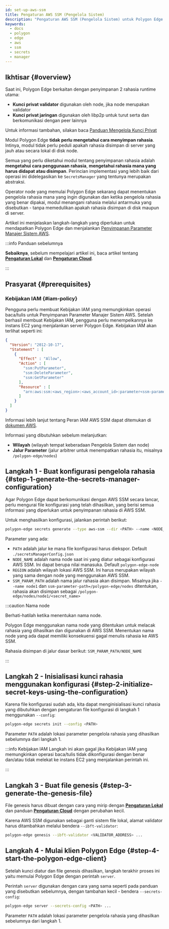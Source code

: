 ```yaml
---
id: set-up-aws-ssm
title: Pengaturan AWS SSM (Pengelola Sistem)
description: "Pengaturan AWS SSM (Pengelola Sistem) untuk Polygon Edge."
keywords:
  - docs
  - polygon
  - edge
  - aws
  - ssm
  - secrets
  - manager
---
```


## Ikhtisar {#overview}

Saat ini, Polygon Edge berkaitan dengan penyimpanan 2 rahasia runtime utama:
* **Kunci privat validator** digunakan oleh node, jika node merupakan validator
* **Kunci privat jaringan** digunakan oleh libp2p untuk turut serta dan berkomunikasi dengan peer lainnya

Untuk informasi tambahan, silakan baca [Panduan Mengelola Kunci Privat](/docs/edge/configuration/manage-private-keys)

Modul Polygon Edge **tidak perlu mengetahui cara menyimpan rahasia**. Intinya, modul tidak perlu peduli apakah
rahasia disimpan di server yang jauh atau secara lokal di disk node.

Semua yang perlu diketahui modul tentang penyimpanan rahasia adalah **mengetahui cara penggunaan rahasia**, **mengetahui rahasia mana yang harus didapat
atau disimpan**. Perincian implementasi yang lebih baik dari operasi ini didelegasikan ke `SecretsManager` yang tentunya merupakan abstraksi.

Operator node yang memulai Polygon Edge sekarang dapat menentukan pengelola rahasia mana yang ingin digunakan dan ketika
pengelola rahasia yang benar dipakai, modul menangani rahasia melalui antarmuka yang disebutkan -
tanpa memedulikan apakah rahasia disimpan di disk maupun di server.

Artikel ini menjelaskan langkah-langkah yang diperlukan untuk mendapatkan Polygon Edge dan menjalankan
[Penyimpanan Parameter Manajer Sistem AWS](https://docs.aws.amazon.com/systems-manager/latest/userguide/systems-manager-parameter-store.html).

:::info Panduan sebelumnya

**Sebaiknya**, sebelum mempelajari artikel ini, baca artikel tentang [**Pengaturan Lokal**](/docs/edge/get-started/set-up-ibft-locally)
dan [**Pengaturan Cloud**](/docs/edge/get-started/set-up-ibft-on-the-cloud).

:::


## Prasyarat {#prerequisites}
### Kebijakan IAM {#iam-policy}
Pengguna perlu membuat Kebijakan IAM yang memungkinkan operasi baca/tulis untuk Penyimpanan Parameter Manajer Sistem AWS.
Setelah berhasil membuat Kebijakan IAM, pengguna perlu menempelkannya ke instans EC2 yang menjalankan server Polygon Edge.
Kebijakan IAM akan terlihat seperti ini:
```json
{
  "Version": "2012-10-17",
  "Statement" : [
    {
      "Effect" : "Allow",
      "Action" : [
        "ssm:PutParameter",
        "ssm:DeleteParameter",
        "ssm:GetParameter"
      ],
      "Resource" : [
        "arn:aws:ssm:<aws_region>:<aws_account_id>:parameter<ssm-parameter-path>*"
      ]
    }
  ]
}
```
Informasi lebih lanjut tentang Peran IAM AWS SSM dapat ditemukan di [dokumen AWS](https://docs.aws.amazon.com/systems-manager/latest/userguide/setup-instance-profile.html).

Informasi yang dibutuhkan sebelum melanjutkan:
* **Wilayah** (wilayah tempat keberadaan Pengelola Sistem dan node)
* **Jalur Parameter** (jalur arbitrer untuk menempatkan rahasia itu, misalnya `/polygon-edge/nodes`)

## Langkah 1 - Buat konfigurasi pengelola rahasia {#step-1-generate-the-secrets-manager-configuration}

Agar Polygon Edge dapat berkomunikasi dengan AWS SSM secara lancar, perlu mengurai
file konfigurasi yang telah dihasilkan, yang berisi semua informasi yang diperlukan untuk penyimpanan rahasia di AWS SSM.

Untuk menghasilkan konfigurasi, jalankan perintah berikut:

```bash
polygon-edge secrets generate --type aws-ssm --dir <PATH> --name <NODE_NAME> --extra region=<REGION>,ssm-parameter-path=<SSM_PARAM_PATH>
```

Parameter yang ada:
* `PATH` adalah jalur ke mana file konfigurasi harus diekspor. Default `./secretsManagerConfig.json`
* `NODE_NAME` adalah nama node saat ini yang diatur sebagai konfigurasi AWS SSM. Ini dapat berupa nilai manasuka. Default `polygon-edge-node`
* `REGION` adalah wilayah lokasi AWS SSM. Ini harus merupakan wilayah yang sama dengan node yang menggunakan AWS SSM.
* `SSM_PARAM_PATH` adalah nama jalur rahasia akan disimpan. Misalnya jika `--name node1` dan `ssm-parameter-path=/polygon-edge/nodes`
ditentukan, rahasia akan disimpan sebagai `/polygon-edge/nodes/node1/<secret_name>`

:::caution Nama node

Berhati-hatilah ketika menentukan nama node.

Polygon Edge menggunakan nama node yang ditentukan untuk melacak rahasia yang dihasilkan dan digunakan di AWS SSM.
Menentukan nama node yang ada dapat memiliki konsekuensi gagal menulis rahasia ke AWS SSM.

Rahasia disimpan di jalur dasar berikut: `SSM_PARAM_PATH/NODE_NAME`

:::

## Langkah 2 - Inisialisasi kunci rahasia menggunakan konfigurasi {#step-2-initialize-secret-keys-using-the-configuration}

Karena file konfigurasi sudah ada, kita dapat menginisialisasi kunci rahasia yang dibutuhkan dengan pengaturan
file konfigurasi di langkah 1 menggunakan `--config`:

```bash
polygon-edge secrets init --config <PATH>
```

Parameter `PATH` adalah lokasi parameter pengelola rahasia yang dihasilkan sebelumnya dari langkah 1.

:::info Kebijakan IAM
Langkah ini akan gagal jika Kebijakan IAM yang memungkinkan operasi baca/tulis tidak dikonfigurasi dengan benar dan/atau tidak melekat ke instans EC2 yang menjalankan perintah ini.

:::

## Langkah 3 - Buat file genesis {#step-3-generate-the-genesis-file}

File genesis harus dibuat dengan cara yang mirip dengan [**Pengaturan Lokal**](/docs/edge/get-started/set-up-ibft-locally)
dan panduan [**Pengaturan Cloud**](/docs/edge/get-started/set-up-ibft-on-the-cloud) dengan perubahan kecil.

Karena AWS SSM digunakan sebagai ganti sistem file lokal, alamat validator harus ditambahkan melalui bendera `--ibft-validator`:
```bash
polygon-edge genesis --ibft-validator <VALIDATOR_ADDRESS> ...
```

## Langkah 4 - Mulai klien Polygon Edge {#step-4-start-the-polygon-edge-client}

Setelah kunci diatur dan file genesis dihasilkan, langkah terakhir proses ini yaitu memulai
Polygon Edge dengan perintah `server`.

Perintah `server` digunakan dengan cara yang sama seperti pada panduan yang disebutkan sebelumnya, dengan tambahan kecil - bendera `--secrets-config`:
```bash
polygon-edge server --secrets-config <PATH> ...
```

Parameter `PATH` adalah lokasi parameter pengelola rahasia yang dihasilkan sebelumnya dari langkah 1.